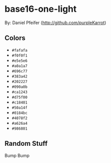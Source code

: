 # base16-one-light

By: Daniel Pfeifer (http://github.com/purpleKarrot)

## Colors

* `#fafafa`
* `#f0f0f1`
* `#e5e5e6`
* `#a0a1a7`
* `#696c77`
* `#383a42`
* `#202227`
* `#090a0b`
* `#ca1243`
* `#d75f00`
* `#c18401`
* `#50a14f`
* `#0184bc`
* `#4078f2`
* `#a626a4`
* `#986801`

## Random Stuff

Bump
Bump
